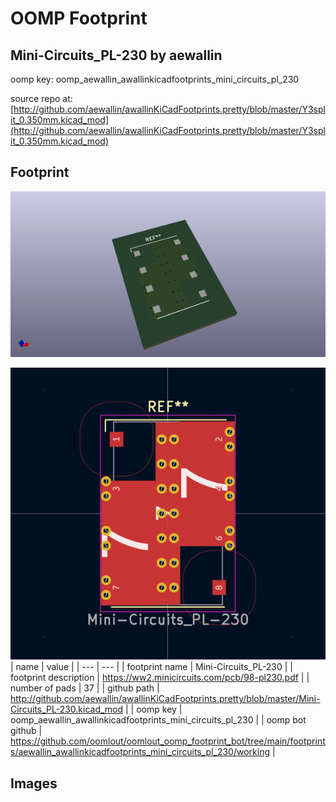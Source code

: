 # OOMP Footprint  
## Mini-Circuits_PL-230  by aewallin  
  
oomp key: oomp_aewallin_awallinkicadfootprints_mini_circuits_pl_230  
  
source repo at: [http://github.com/aewallin/awallinKiCadFootprints.pretty/blob/master/Y3split_0.350mm.kicad_mod](http://github.com/aewallin/awallinKiCadFootprints.pretty/blob/master/Y3split_0.350mm.kicad_mod)  
## Footprint  
  
[![working_kicad_pcb_3d.png](working_kicad_pcb_3d_600.png)](working_kicad_pcb_3d.png)  
  
[![working.png](working_600.png)](working.png)  
| name | value | 
| --- | --- | 
| footprint name | Mini-Circuits_PL-230 | 
| footprint description | https://ww2.minicircuits.com/pcb/98-pl230.pdf | 
| number of pads | 37 | 
| github path | http://github.com/aewallin/awallinKiCadFootprints.pretty/blob/master/Mini-Circuits_PL-230.kicad_mod | 
| oomp key | oomp_aewallin_awallinkicadfootprints_mini_circuits_pl_230 | 
| oomp bot github | https://github.com/oomlout/oomlout_oomp_footprint_bot/tree/main/footprints/aewallin_awallinkicadfootprints_mini_circuits_pl_230/working | 
## Images  
